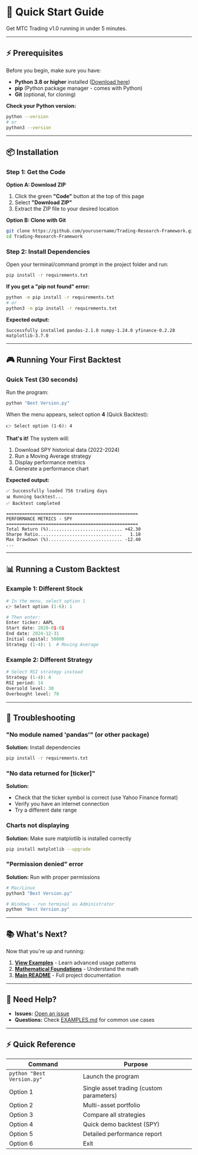 # 🚀 Quick Start Guide

Get MTC Trading v1.0 running in under 5 minutes.

---

## ⚡ Prerequisites

Before you begin, make sure you have:
- **Python 3.8 or higher** installed ([Download here](https://www.python.org/downloads/))
- **pip** (Python package manager - comes with Python)
- **Git** (optional, for cloning)

**Check your Python version:**
```bash
python --version
# or
python3 --version
```

---

## 📦 Installation

### Step 1: Get the Code

**Option A: Download ZIP**
1. Click the green **"Code"** button at the top of this page
2. Select **"Download ZIP"**
3. Extract the ZIP file to your desired location

**Option B: Clone with Git**
```bash
git clone https://github.com/yourusername/Trading-Research-Framework.git
cd Trading-Research-Framework
```

### Step 2: Install Dependencies

Open your terminal/command prompt in the project folder and run:
```bash
pip install -r requirements.txt
```

**If you get a "pip not found" error:**
```bash
python -m pip install -r requirements.txt
# or
python3 -m pip install -r requirements.txt
```

**Expected output:**
```
Successfully installed pandas-2.1.0 numpy-1.24.0 yfinance-0.2.28 matplotlib-3.7.0
```

---

## 🎮 Running Your First Backtest

### Quick Test (30 seconds)

Run the program:
```bash
python "Best Version.py"
```

When the menu appears, select option **4** (Quick Backtest):
```
👉 Select option (1-6): 4
```

**That's it!** The system will:
1. Download SPY historical data (2022-2024)
2. Run a Moving Average strategy
3. Display performance metrics
4. Generate a performance chart

**Expected output:**
```
✅ Successfully loaded 756 trading days
📊 Running backtest...
✅ Backtest completed

==================================================
PERFORMANCE METRICS - SPY
==================================================
Total Return (%)............................ +42.30
Sharpe Ratio................................   1.18
Max Drawdown (%)............................ -12.40
...
```

---

## 📊 Running a Custom Backtest

### Example 1: Different Stock
```python
# In the menu, select option 1
👉 Select option (1-6): 1

# Then enter:
Enter ticker: AAPL
Start date: 2020-01-01
End date: 2024-12-31
Initial capital: 50000
Strategy (1-4): 1  # Moving Average
```

### Example 2: Different Strategy
```python
# Select RSI strategy instead
Strategy (1-4): 4
RSI period: 14
Oversold level: 30
Overbought level: 70
```

---

## 🐛 Troubleshooting

### "No module named 'pandas'" (or other package)
**Solution:** Install dependencies
```bash
pip install -r requirements.txt
```

### "No data returned for [ticker]"
**Solution:** 
- Check that the ticker symbol is correct (use Yahoo Finance format)
- Verify you have an internet connection
- Try a different date range

### Charts not displaying
**Solution:** Make sure matplotlib is installed correctly
```bash
pip install matplotlib --upgrade
```

### "Permission denied" error
**Solution:** Run with proper permissions
```bash
# Mac/Linux
python3 "Best Version.py"

# Windows - run terminal as Administrator
python "Best Version.py"
```

---

## 📚 What's Next?

Now that you're up and running:

1. **[View Examples](EXAMPLES.md)** - Learn advanced usage patterns
2. **[Mathematical Foundations](MATHEMATICAL_FOUNDATIONS.md)** - Understand the math
3. **[Main README](README.md)** - Full project documentation

---

## 💬 Need Help?

- **Issues:** [Open an issue](https://github.com/yourusername/Trading-Research-Framework/issues)
- **Questions:** Check [EXAMPLES.md](EXAMPLES.md) for common use cases

---

## ⚡ Quick Reference

| Command | Purpose |
|---------|---------|
| `python "Best Version.py"` | Launch the program |
| Option 1 | Single asset trading (custom parameters) |
| Option 2 | Multi-asset portfolio |
| Option 3 | Compare all strategies |
| Option 4 | Quick demo backtest (SPY) |
| Option 5 | Detailed performance report |
| Option 6 | Exit |
